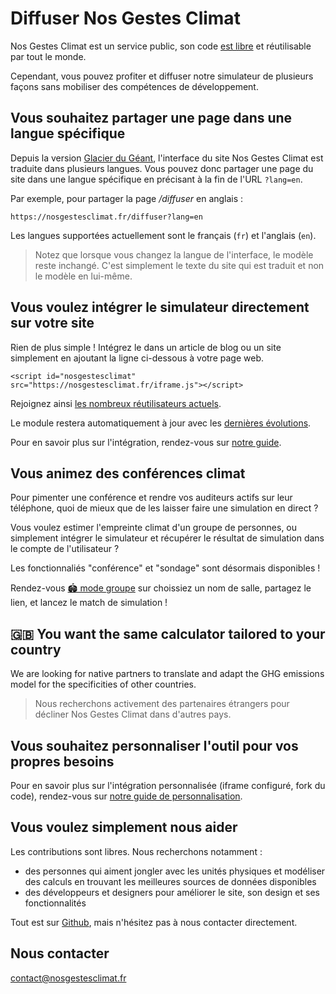# Diffuser Nos Gestes Climat

Nos Gestes Climat est un service public, son code [est libre](/documentation) et réutilisable par tout le monde.

Cependant, vous pouvez profiter et diffuser notre simulateur de plusieurs façons sans mobiliser des compétences de développement.

## Vous souhaitez partager une page dans une langue spécifique

Depuis la version [Glacier du Géant](https://nosgestesclimat.fr/nouveautés/glacier-du-géant), l'interface du
site Nos Gestes Climat est traduite dans plusieurs langues. Vous pouvez donc
partager une page du site dans une langue spécifique en précisant à la fin de
l'URL `?lang=en`.

Par exemple, pour partager la page  _/diffuser_ en anglais :

`https://nosgestesclimat.fr/diffuser?lang=en`

Les langues supportées actuellement sont le français (`fr`) et l'anglais (`en`).

> Notez que lorsque vous changez la langue de l'interface, le modèle reste
> inchangé. C'est simplement le texte du site qui est traduit et non le modèle
> en lui-même.

## Vous voulez intégrer le simulateur directement sur votre site

Rien de plus simple ! Intégrez le dans un article de blog ou un site simplement en ajoutant la ligne ci-dessous à votre page web.

`<script id="nosgestesclimat" src="https://nosgestesclimat.fr/iframe.js"></script>`

Rejoignez ainsi [les nombreux réutilisateurs actuels](https://datagir.ademe.fr/apps/nos-gestes-climat/).

Le module restera automatiquement à jour avec les [dernières évolutions](/nouveautés).

Pour en savoir plus sur l'intégration, rendez-vous sur [notre guide](https://github.com/datagir/nosgestesclimat-site/blob/master/PERSONNALISATION.md).

## Vous animez des conférences climat

Pour pimenter une conférence et rendre vos auditeurs actifs sur leur téléphone, quoi de mieux que de les laisser faire une simulation en direct ?

Vous voulez estimer l'empreinte climat d'un groupe de personnes, ou simplement intégrer le simulateur et récupérer le résultat de simulation dans le compte de l'utilisateur ?

Les fonctionnaliés "conférence" et "sondage" sont désormais disponibles !

Rendez-vous [🏟️ mode groupe](/groupe) sur choissiez un nom de salle, partagez le lien, et lancez le match de simulation !

<h2 lang="en"> <span role="img" aria-label="" aria-hidden="true">🇬🇧</span> You want the same calculator tailored to your country </h2>

<p lang="en">We are looking for native partners to translate and adapt the GHG emissions model for the specificities of other countries.</p>

> Nous recherchons activement des partenaires étrangers pour décliner Nos Gestes Climat dans d'autres pays.

## Vous souhaitez personnaliser l'outil pour vos propres besoins

Pour en savoir plus sur l'intégration personnalisée (<span lang="en">iframe</span> configuré, fork du code), rendez-vous sur [notre guide de personnalisation](https://github.com/datagir/nosgestesclimat-site/blob/master/PERSONNALISATION.md).

## Vous voulez simplement nous aider

Les contributions sont libres. Nous recherchons notamment :

-   des personnes qui aiment jongler avec les unités physiques et modéliser des calculs en trouvant les meilleures sources de données disponibles
-   des développeurs et designers pour améliorer le site, son design et ses fonctionnalités

Tout est sur [Github](https://github.com/datagir/?q=nosgestesclimat&type=&language=&sort=), mais n'hésitez pas à nous contacter directement.

## Nous contacter

contact@nosgestesclimat.fr
